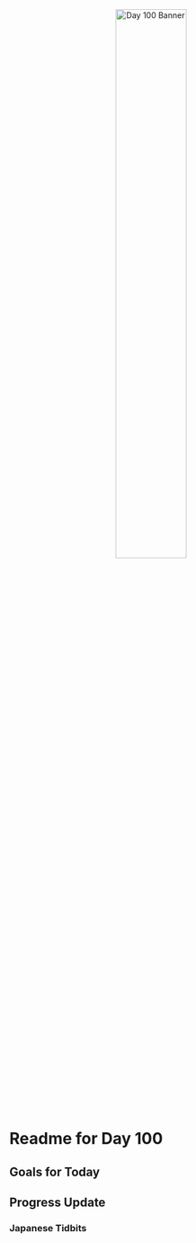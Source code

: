 <div align="center">
 <img src="../..Images/image_100.jpg" alt="Day 100 Banner" width="50%">
</div>

# Readme for Day 100

## Goals for Today

## Progress Update

### Japanese Tidbits

